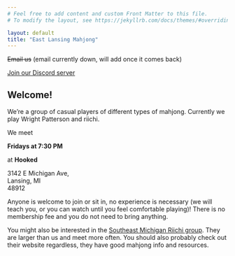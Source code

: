 ```yaml
---
# Feel free to add content and custom Front Matter to this file.
# To modify the layout, see https://jekyllrb.com/docs/themes/#overriding-theme-defaults

layout: default
title: "East Lansing Mahjong"
---
```


~~Email us~~ (email currently down, will add once it comes back)

[Join our Discord server](https://discord.gg/AZd3guKUYC)

## Welcome!

We’re a group of casual players of different types of mahjong.  Currently we play Wright Patterson and riichi.

We meet

**Fridays at 7:30 PM**

at **Hooked**

3142 E Michigan Ave,
<br>Lansing, MI
<br>48912

Anyone is welcome to join or sit in, no experience is necessary (we will teach you, or you can watch until you feel comfortable playing)!  There is no membership fee and you do not need to bring anything.

You might also be interested in the [Southeast Michigan Riichi group](https://semiriichi.github.io/).  They are larger than us and meet more often.  You should also probably check out their website regardless, they have good mahjong info and resources.
